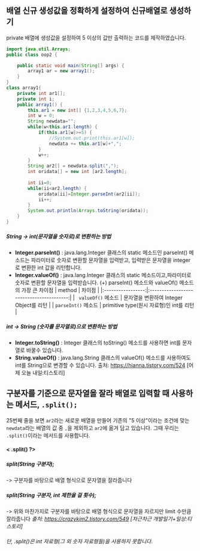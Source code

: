 ## 배열 신규 생성값을 정확하게 설정하여 신규배열로 생성하기
private 배열에 생성값을 설정하여 5 이상의 값만 출력하는 코드를 제작하였습니다.
``` java
import java.util.Arrays;
public class oop2 {

	public static void main(String[] args) {
		array1 ar = new array1();
	}
}
class array1{
	private int ar1[];
	private int i;
	public array1() {
		this.ar1 = new int[] {1,2,3,4,5,6,7}; 
		int w = 0;
		String newdata="";
		while(w<this.ar1.length) {
			if(this.ar1[w]>=5) {
				//System.out.print(this.ar1[w]);
				newdata += this.ar1[w]+","; 
			}
			w++;
		}
		String ar2[] = newdata.split(","); 
		int oridata[] = new int [ar2.length];
		
		int ii=0;
		while(ii<ar2.length) {
			oridata[ii]=Integer.parseInt(ar2[ii]); 
			ii++;
		}
		System.out.println(Arrays.toString(oridata));
	}
}
```
 ##### String -> int(문자열을 숫자로)로 변환하는 방법
- **Integer.parseInt()** : java.lang.Integer 클래스의 static 메소드인 parseInt() 메소드는 파라미터로 숫자로 변환할 문자열을 입력받고, 입력받은 문자열을 integer로 변환한 int 값을 리턴합니다.
- **Integer.valueOf()** : java.lang.Integer 클래스의 static 메소드이고,파라미터로 숫자로 변환할 문자열을 입력받습니다.
(+) parseInt() 메소드와 valueOf() 메소드의 가장 큰 차이점 
 |       method      |                  차이점                  |
 |:-----------------:|:----------------------------------------:|
 | ` valueOf()` 메소드 |  문자열을 변환하여 Integer Object를 리턴 |
 | `parseInt()` 메소드 | primitive type(원시 자료형)인 int를 리턴 |
 ##### int -> String (숫자를 문자열로)으로 변환하는 방법
- **Integer.toString()** : Integer 클래스의 toString() 메소드를 사용하면 int를 문자열로 바꿀수 있습니다.
- **String.valueOf()** : java.lang.String 클래스의 valueOf() 메소드를 사용하여도 int를 String으로 변경할 수 있습니다.
출처: https://hianna.tistory.com/524 [어제 오늘 내일:티스토리]
   
## 구분자를 기준으로 문자열을 잘라 배열로 입력할 때 사용하는 메서드, `.split();` 
25번째 줄을 보면 `ar2`라는 새로운 배열을 만들어 
기존의 "5 이상"이라는 조건에 맞는 `newdata`라는 배열의 값 중 `,`을 제외하고 `ar2`에 옮겨 담고 있습니다.
그때 우리는 `.split()`이라는 메서드를 사용합니다.
#### < .split() ?>
##### **split(String 구분자);**
-> 구분자를 바탕으로 배열 형식으로 문자열을 잘라줍니다
##### **split(String 구분자, int 제한을 걸 횟수);**
-> 위와 마찬가지로 구분자를 바탕으로 배열 형식으로 문자열을 자르지만 limit 수만큼 잘라줍니다
*출처: https://crazykim2.tistory.com/549 [차근차근 개발일기+일상:티스토리]*   
###### 단, .split()은 int 자료형(그 외 숫자 자료형들)을 사용하지 못합니다.
